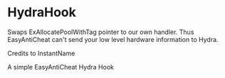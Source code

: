 # HydraHook

Swaps ExAllocatePoolWithTag pointer to our own handler.
Thus EasyAntiCheat can't send your low level hardware information to Hydra.

Credits to InstantName

A simple EasyAntiCheat Hydra Hook
